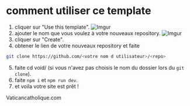 # comment utiliser ce template
1. cliquer sur "Use this template".
![Imgur](https://i.imgur.com/wHOEqFZ.png)
2. ajouter le nom que vous voulez à votre nouveaux repository.
![Imgur](https://i.imgur.com/eeGzh07.png)
3. cliquer sur "Create".
4. obtener le lien de votre nouveaux repository et faite
````bash
git clone https://github.com/<votre nom d utilisateur>/<repo>
````
5. faite cd void/ (si vous n'avez pas choisis le nom du dossier lors du ``git clone``).
6. faite ``npm i`` et ``npm run dev``.
7. et voila votre site est prêt !

Vaticancatholique.com
